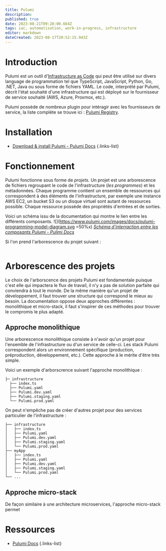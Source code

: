 ```yaml
---
title: Pulumi
description: 
published: true
date: 2023-08-21T09:28:00.664Z
tags: iac, automatisation, work-in-progress, infrastructure
editor: markdown
dateCreated: 2023-08-17T20:52:15.943Z
---
```


# Introduction
Pulumi est un outil d'[Infrastructure as Code](/iac) qui peut être utilisé sur divers language de programmation tel que TypeScript, JavaScript, Python, Go, .NET, Java ou sous forme de fichiers YAML. Le code, interprété par Pulumi, décrit l'état souhaité d'une infrastructure qui est déployé sur le fournisseur de service souhaité (AWS, Azure, Proxmox, etc.).

Pulumi possède de nombreux plugin pour intéragir avec les fournisseurs de service, la liste complète se trouve ici : [Pulumi Registry](https://www.pulumi.com/registry/).

# Installation
- [Download & install Pulumi - Pulumi Docs](https://www.pulumi.com/docs/install/)
{.links-list}


# Fonctionnement
Pulumi fonctionne sous forme de *projets*. Un projet est une arborescence de fichiers regroupant le code de l'infrastructure (*les programmes*) et les métadonnées. Chaque programme contient un ensemble de ressources qui correspondent à des éléments de l'infrastructure, par exemple une instance AWS EC2, un bucket S3 ou un disque virtuel sont autant de ressources possible. Chaque ressource possède des propriétés d'entrées et de sorties.

Voici un schéma issu de la documentation qui montre le lien entre les différents composants.
![](https://www.pulumi.com/images/docs/pulumi-programming-model-diagram.svg =50%x)
*[Schéma d'interraction entre les composants Pulumi - Pulimi Docs](https://www.pulumi.com/docs/concepts/)*

Si l'on prend l'arborescence du projet suivant :
```

```

# Arborescence des projets
Le choix de l'arborscence des projets Pulumi est fondamentale puisque c'est elle qui impactera le flux de travail, il n'y a pas de solution parfaite qui conviendra à tout le monde. De la même manière qu'un projet de développement, il faut trouver une structure qui correspond le mieux au besoin. La documentation oppose deux approches différentes : monolithique et micro-stack, il faut s'inspirer de ces méthodes pour trouver le compromis le plus adapté.

## Approche monolithique
Une arborescence monolithique consiste à n'avoir qu'un projet pour l'ensemble de l'infrastructure ou d'un service de celle-ci. Les stack Pulumi correspondent alors un environnement spécifique (production, préproduction, développement, etc.). Cette approche à le mérite d'être très simple.

Voici un exemple d'arborscrence suivant l'approche monolithique :
```
├─ infrastructure
  ├── index.ts
  ├── Pulumi.yaml
  ├── Pulumi.dev.yaml
  ├── Pulumi.staging.yaml
  └── Pulumi.prod.yaml
```

On peut  n'empêche pas de créer d'autres projet pour des services particulier de l'infrastructure :
```
├── infrastructure
│   ├── index.ts
│   ├── Pulumi.yaml
│   ├── Pulumi.dev.yaml
│   ├── Pulumi.staging.yaml
│   └── Pulumi.prod.yaml
├── myApp
│   ├── index.ts
│   ├── Pulumi.yaml
│   ├── Pulumi.dev.yaml
│   ├── Pulumi.staging.yaml
│   └── Pulumi.prod.yaml
└── ...
```


## Approche micro-stack
De façon similaire à une architecture microservices, l'approche micro-stack permet  





# Ressources
- [Pulumi Docs](https://www.pulumi.com/docs/)
{.links-list}